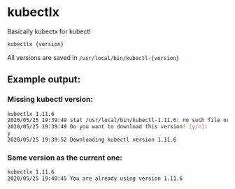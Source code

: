 # kubectlx

Basically kubectx for kubectl

```bash
kubectlx {version}
```

All versions are saved in `/usr/local/bin/kubectl-{version}`

## Example output:

### Missing kubectl version:
```bash
kubectlx 1.11.6
2020/05/25 19:39:49 stat /usr/local/bin/kubectl-1.11.6: no such file or directory
2020/05/25 19:39:49 Do you want to download this version? [y/n]:
y
2020/05/25 19:39:52 Downloading kubectl version 1.11.6
```

### Same version as the current one:
```bash
kubectlx 1.11.6
2020/05/25 19:40:45 You are already using version 1.11.6
```
